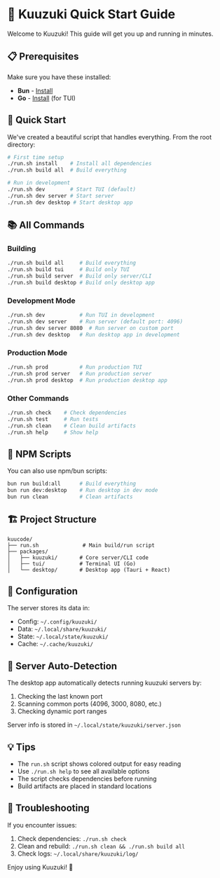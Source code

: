 # 🚀 Kuuzuki Quick Start Guide

Welcome to Kuuzuki! This guide will get you up and running in minutes.

## 📋 Prerequisites

Make sure you have these installed:
- **Bun** - [Install](https://bun.sh/docs/installation)
- **Go** - [Install](https://golang.org/dl/) (for TUI)

## 🎯 Quick Start

We've created a beautiful script that handles everything. From the root directory:

```bash
# First time setup
./run.sh install    # Install all dependencies
./run.sh build all  # Build everything

# Run in development
./run.sh dev        # Start TUI (default)
./run.sh dev server # Start server
./run.sh dev desktop # Start desktop app
```

## 📚 All Commands

### Building
```bash
./run.sh build all     # Build everything
./run.sh build tui     # Build only TUI
./run.sh build server  # Build only server/CLI
./run.sh build desktop # Build only desktop app
```

### Development Mode
```bash
./run.sh dev           # Run TUI in development
./run.sh dev server    # Run server (default port: 4096)
./run.sh dev server 8080  # Run server on custom port
./run.sh dev desktop   # Run desktop app in development
```

### Production Mode
```bash
./run.sh prod          # Run production TUI
./run.sh prod server   # Run production server
./run.sh prod desktop  # Run production desktop app
```

### Other Commands
```bash
./run.sh check    # Check dependencies
./run.sh test     # Run tests
./run.sh clean    # Clean build artifacts
./run.sh help     # Show help
```

## 🎨 NPM Scripts

You can also use npm/bun scripts:

```bash
bun run build:all      # Build everything
bun run dev:desktop    # Run desktop in dev mode
bun run clean          # Clean artifacts
```

## 🏗️ Project Structure

```
kuucode/
├── run.sh              # Main build/run script
├── packages/
│   ├── kuuzuki/       # Core server/CLI code
│   ├── tui/           # Terminal UI (Go)
│   └── desktop/       # Desktop app (Tauri + React)
```

## 🔧 Configuration

The server stores its data in:
- Config: `~/.config/kuuzuki/`
- Data: `~/.local/share/kuuzuki/`
- State: `~/.local/state/kuuzuki/`
- Cache: `~/.cache/kuuzuki/`

## 🚦 Server Auto-Detection

The desktop app automatically detects running kuuzuki servers by:
1. Checking the last known port
2. Scanning common ports (4096, 3000, 8080, etc.)
3. Checking dynamic port ranges

Server info is stored in `~/.local/state/kuuzuki/server.json`

## 💡 Tips

- The `run.sh` script shows colored output for easy reading
- Use `./run.sh help` to see all available options
- The script checks dependencies before running
- Build artifacts are placed in standard locations

## 🐛 Troubleshooting

If you encounter issues:

1. Check dependencies: `./run.sh check`
2. Clean and rebuild: `./run.sh clean && ./run.sh build all`
3. Check logs: `~/.local/share/kuuzuki/log/`

Enjoy using Kuuzuki! 🎉